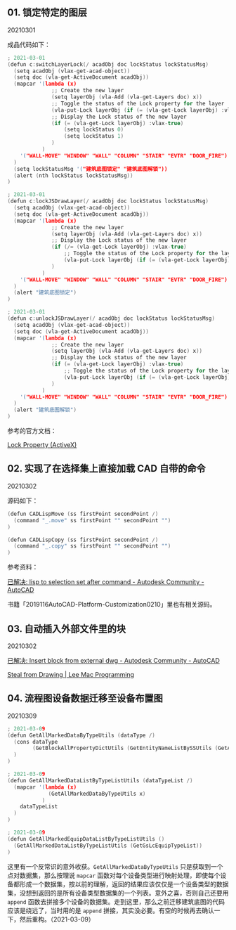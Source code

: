 ## 01. 锁定特定的图层

20210301

成品代码如下：

```c
; 2021-03-01
(defun c:switchLayerLock(/ acadObj doc lockStatus lockStatusMsg)
  (setq acadObj (vlax-get-acad-object))
  (setq doc (vla-get-ActiveDocument acadObj))
  (mapcar '(lambda (x) 
              ;; Create the new layer
              (setq layerObj (vla-Add (vla-get-Layers doc) x))
              ;; Toggle the status of the Lock property for the layer
              (vla-put-Lock layerObj (if (= (vla-get-Lock layerObj) :vlax-true) :vlax-false :vlax-true)) 
              ;; Display the Lock status of the new layer
              (if (= (vla-get-Lock layerObj) :vlax-true)
                  (setq lockStatus 0)
                  (setq lockStatus 1)
              ) 
           ) 
    '("WALL-MOVE" "WINDOW" "WALL" "COLUMN" "STAIR" "EVTR" "DOOR_FIRE")
  ) 
  (setq lockStatusMsg '("建筑底图锁定" "建筑底图解锁"))
  (alert (nth lockStatus lockStatusMsg))
)

; 2021-03-01
(defun c:lockJSDrawLayer(/ acadObj doc lockStatus lockStatusMsg)
  (setq acadObj (vlax-get-acad-object))
  (setq doc (vla-get-ActiveDocument acadObj))
  (mapcar '(lambda (x) 
              ;; Create the new layer
              (setq layerObj (vla-Add (vla-get-Layers doc) x))
              ;; Display the Lock status of the new layer
              (if (/= (vla-get-Lock layerObj) :vlax-true)
                  ;; Toggle the status of the Lock property for the layer
                  (vla-put-Lock layerObj (if (= (vla-get-Lock layerObj) :vlax-true) :vlax-false :vlax-true)) 
              ) 
           ) 
    '("WALL-MOVE" "WINDOW" "WALL" "COLUMN" "STAIR" "EVTR" "DOOR_FIRE")
  ) 
  (alert "建筑底图锁定")
)

; 2021-03-01
(defun c:unlockJSDrawLayer(/ acadObj doc lockStatus lockStatusMsg)
  (setq acadObj (vlax-get-acad-object))
  (setq doc (vla-get-ActiveDocument acadObj))
  (mapcar '(lambda (x) 
              ;; Create the new layer
              (setq layerObj (vla-Add (vla-get-Layers doc) x))
              ;; Display the Lock status of the new layer
              (if (= (vla-get-Lock layerObj) :vlax-true)
                  ;; Toggle the status of the Lock property for the layer
                  (vla-put-Lock layerObj (if (= (vla-get-Lock layerObj) :vlax-true) :vlax-false :vlax-true)) 
              ) 
           ) 
    '("WALL-MOVE" "WINDOW" "WALL" "COLUMN" "STAIR" "EVTR" "DOOR_FIRE")
  ) 
  (alert "建筑底图解锁")
)
```

参考的官方文档：

[Lock Property (ActiveX)](http://help.autodesk.com/view/OARX/2018/CHS/?guid=GUID-49CA344E-0F8C-4AB2-8336-9E696F8BD5D7)

## 02. 实现了在选择集上直接加载 CAD 自带的命令

20210302

源码如下：

```c
(defun CADLispMove (ss firstPoint secondPoint /)
  (command "_.move" ss firstPoint "" secondPoint "")
)

(defun CADLispCopy (ss firstPoint secondPoint /)
  (command "_.copy" ss firstPoint "" secondPoint "")
)
```

参考资料：

[已解决: lisp to selection set after command - Autodesk Community - AutoCAD](https://forums.autodesk.com/t5/visual-lisp-autolisp-and-general/lisp-to-selection-set-after-command/m-p/8327357#M375363)

书籍「2019116AutoCAD-Platform-Customization0210」里也有相关源码。

## 03. 自动插入外部文件里的块

20210302

[已解决: Insert block from external dwg - Autodesk Community - AutoCAD](https://forums.autodesk.com/t5/visual-lisp-autolisp-and-general/insert-block-from-external-dwg/m-p/8884063#M386988)

[Steal from Drawing | Lee Mac Programming](http://www.lee-mac.com/steal.html)

## 04. 流程图设备数据迁移至设备布置图

20210309

```c
; 2021-03-09
(defun GetAllMarkedDataByTypeUtils (dataType /) 
  (cons dataType 
        (GetBlockAllPropertyDictUtils (GetEntityNameListBySSUtils (GetAllBlockSSByDataTypeUtils dataType)))
  )
)

; 2021-03-09
(defun GetAllMarkedDataListByTypeListUtils (dataTypeList /) 
  (mapcar '(lambda (x) 
             (GetAllMarkedDataByTypeUtils x)
           ) 
    dataTypeList
  )
)

; 2021-03-09
(defun GetAllMarkedEquipDataListByTypeListUtils () 
  (GetAllMarkedDataListByTypeListUtils (GetGsLcEquipTypeList))
)
```

这里有一个反常识的意外收获。`GetAllMarkedDataByTypeUtils` 只是获取到一个点对数据集，那么按理说 `mapcar` 函数对每个设备类型进行映射处理，即使每个设备都形成一个数据集，按以前的理解，返回的结果应该仅仅是一个设备类型的数据集，没想到返回的是所有设备类型数据集的一个列表。意外之喜，否则自己还要用 `append` 函数去拼接多个设备的数据集。走到这里，那么之前迁移建筑底图的代码应该是绕远了，当时用的是 `append` 拼接，其实没必要。有空的时候再去确认一下，然后重构。（2021-03-09）